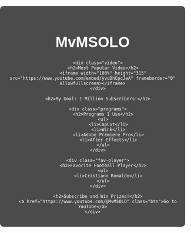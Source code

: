 <!DOCTYPE html>
<html lang="en">
<head>
    <meta charset="UTF-8">
    <meta name="viewport" content="width=device-width, initial-scale=1.0">
    <title>MvMSOLO - Official Website</title>
    <style>
        body {
            font-family: Arial, sans-serif;
            text-align: center;
            color: white;
            background: url('https://i.imgur.com/TNGB6vT.jpeg') no-repeat center center/cover;
            margin: 0;
            padding: 0;
        }
        .container {
            max-width: 800px;
            margin: 50px auto;
            padding: 20px;
            background: rgba(0, 0, 0, 0.7);
            border-radius: 10px;
        }
        h1 {
            font-size: 40px;
        }
        .video {
            margin: 20px 0;
        }
        .btn {
            display: inline-block;
            padding: 10px 20px;
            font-size: 18px;
            background: red;
            color: white;
            text-decoration: none;
            border-radius: 5px;
        }
        .programs, .fav-player {
            text-align: left;
            margin-top: 20px;
        }
        .programs ul, .fav-player ul {
            list-style-type: none;
            padding: 0;
        }
        .programs li, .fav-player li {
            background: rgba(255, 255, 255, 0.2);
            margin: 5px 0;
            padding: 10px;
            border-radius: 5px;
        }
    </style>
</head>
<body>
    <div class="container">
        <h1>MvMSOLO</h1>
        
        <div class="video">
            <h2>Most Popular Video</h2>
            <iframe width="100%" height="315" src="https://www.youtube.com/embed/yvuDhCpcJeA" frameborder="0" allowfullscreen></iframe>
        </div>

        <h2>My Goal: 1 Million Subscribers!</h2>

        <div class="programs">
            <h2>Programs I Use</h2>
            <ul>
                <li>CapCut</li>
                <li>Wink</li>
                <li>Adobe Premiere Pro</li>
                <li>After Effects</li>
            </ul>
        </div>

        <div class="fav-player">
            <h2>Favorite Football Player</h2>
            <ul>
                <li>Cristiano Ronaldo</li>
            </ul>
        </div>

        <h2>Subscribe and Win Prizes!</h2>
        <a href="https://www.youtube.com/@MvMSOLO" class="btn">Go to YouTube</a>
    </div>
</body>
</html>
